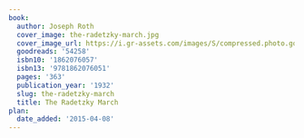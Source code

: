 ```yaml
---
book:
  author: Joseph Roth
  cover_image: the-radetzky-march.jpg
  cover_image_url: https://i.gr-assets.com/images/S/compressed.photo.goodreads.com/books/1320967670l/54258._SX98_.jpg
  goodreads: '54258'
  isbn10: '1862076057'
  isbn13: '9781862076051'
  pages: '363'
  publication_year: '1932'
  slug: the-radetzky-march
  title: The Radetzky March
plan:
  date_added: '2015-04-08'
---
```

